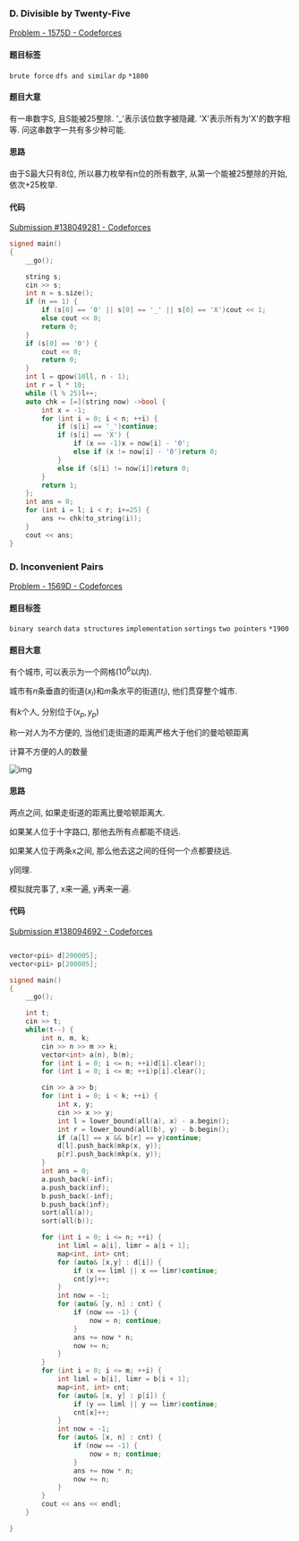 ### D. Divisible by Twenty-Five

[Problem - 1575D - Codeforces](https://codeforces.com/problemset/problem/1575/D)

#### 题目标签

`brute force` `dfs and similar` `dp` `*1800` 

#### 题目大意

有一串数字S, 且S能被25整除. '_'表示该位数字被隐藏. 'X'表示所有为'X'的数字相等. 问这串数字一共有多少种可能.

#### 思路

由于S最大只有8位, 所以暴力枚举有n位的所有数字, 从第一个能被25整除的开始, 依次+25枚举. 

#### 代码

[Submission #138049281 - Codeforces](https://codeforces.com/contest/1575/submission/138049281)

```c++
signed main()
{
    __go();

    string s;
    cin >> s;
    int n = s.size();
    if (n == 1) {
        if (s[0] == '0' || s[0] == '_' || s[0] == 'X')cout << 1;
        else cout << 0;
        return 0;
    }
    if (s[0] == '0') {
        cout << 0;
        return 0;
    }
    int l = qpow(10ll, n - 1);
    int r = l * 10;
    while (l % 25)l++;
    auto chk = [=](string now) ->bool {
        int x = -1;
        for (int i = 0; i < n; ++i) {
            if (s[i] == '_')continue;
            if (s[i] == 'X') {
                if (x == -1)x = now[i] - '0';
                else if (x != now[i] - '0')return 0;
            }
            else if (s[i] != now[i])return 0;
        }
        return 1;
    };
    int ans = 0;
    for (int i = l; i < r; i+=25) {
        ans += chk(to_string(i));
    }
    cout << ans;
}
```



### D. Inconvenient Pairs

[Problem - 1569D - Codeforces](https://codeforces.com/problemset/problem/1569/D)

#### 题目标签

`binary search` `data structures` `implementation` `sortings` `two pointers` `*1900` 

#### 题目大意

有个城市, 可以表示为一个网格($10^6$以内).

城市有$n$条垂直的街道($x_i$)和$m$条水平的街道($t_i$), 他们贯穿整个城市.

有$k$个人, 分别位于($x_p,y_p$)

称一对人为不方便的, 当他们走街道的距离严格大于他们的曼哈顿距离

计算不方便的人的数量

![img](https://espresso.codeforces.com/d4825d4e4f7a25b94148de004d8ad84cd243f9cb.png)

#### 思路

两点之间, 如果走街道的距离比曼哈顿距离大.

如果某人位于十字路口, 那他去所有点都能不绕远.

如果某人位于两条x之间, 那么他去这之间的任何一个点都要绕远.

y同理.

模拟就完事了, x来一遍, y再来一遍. 

#### 代码

[Submission #138094692 - Codeforces](https://codeforces.com/contest/1569/submission/138094692)

```c++

vector<pii> d[200005];
vector<pii> p[200005];

signed main()
{
    __go();

    int t;
    cin >> t;
    while(t--) {
        int n, m, k;
        cin >> n >> m >> k;
        vector<int> a(n), b(m);
        for (int i = 0; i <= n; ++i)d[i].clear();
        for (int i = 0; i <= m; ++i)p[i].clear();

        cin >> a >> b;
        for (int i = 0; i < k; ++i) {
            int x, y;
            cin >> x >> y;
            int l = lower_bound(all(a), x) - a.begin();
            int r = lower_bound(all(b), y) - b.begin();
            if (a[l] == x && b[r] == y)continue;
            d[l].push_back(mkp(x, y));
            p[r].push_back(mkp(x, y));
        }
        int ans = 0;
        a.push_back(-inf);
        a.push_back(inf);
        b.push_back(-inf);
        b.push_back(inf);
        sort(all(a));
        sort(all(b));

        for (int i = 0; i <= n; ++i) {
            int liml = a[i], limr = a[i + 1];
            map<int, int> cnt;
            for (auto& [x,y] : d[i]) {
                if (x == liml || x == limr)continue;
                cnt[y]++;
            }
            int now = -1;
            for (auto& [y, n] : cnt) {
                if (now == -1) {
                    now = n; continue;
                }
                ans += now * n;
                now += n;
            }
        }
        for (int i = 0; i <= m; ++i) {
            int liml = b[i], limr = b[i + 1];
            map<int, int> cnt;
            for (auto& [x, y] : p[i]) {
                if (y == liml || y == limr)continue;
                cnt[x]++;
            }
            int now = -1;
            for (auto& [x, n] : cnt) {
                if (now == -1) {
                    now = n; continue;
                }
                ans += now * n;
                now += n;
            }
        }
        cout << ans << endl;
    }

}
```

